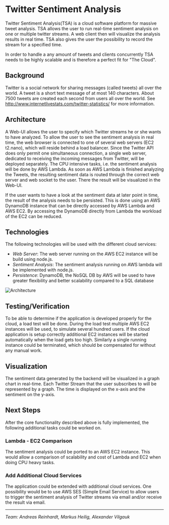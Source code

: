 # Twitter Sentiment Analysis
Twitter Sentiment Analysis(TSA) is a cloud software platform for massive tweet analysis. TSA allows the user to run real-time sentiment analysis on one or multiple twitter streams. A web client then will visualize the analysis results in real time. TSA also gives the user the possibility to record the stream for a specified time.

In order to handle a any amount of tweets and clients concurrently TSA needs to be highly scalable and is therefore a perfect fit for "The Cloud".

## Background
Twitter is a social network for sharing messages (called tweets) all over the world. A tweet is a short text message of at most 140 characters. About 7500 tweets are created each second from users all over the world. See http://www.internetlivestats.com/twitter-statistics/ for more information.

## Architecture
A Web-UI allows the user to specify which Twitter streams he or she wants to have analyzed.
To allow the user to see the sentiment analysis in real time, the web browser is connected to one of several web servers (EC2 t2.nano), which will reside behind a load balancer. Since the Twitter API does only permit one simultaneous connection, a single web server, dedicated to receiving the incoming messages from Twitter, will be deployed separately. The CPU intensive tasks, i.e. the sentiment analysis will be done by AWS Lambda. As soon as AWS Lambda is finished analyzing the Tweets, the resulting sentiment data is routed through the correct web server and web socket to the user. There the result will be visualized in the Web-UI. 

If the user wants to have a look at the sentiment data at later point in time, the result of the analysis needs to be persisted. This is done using an AWS DynamoDB instance that can be directly accessed by AWS Lambda and AWS EC2. By accessing the DynamoDB directly from Lambda the workload of the EC2 can be reduced.

## Technologies
The following technologies will be used with the different cloud services:

- *Web Server*: The web server running on the AWS EC2 instance will be build using node.js.
- *Sentiment Analysis*: The sentiment analysis running on AWS lambda will be implemented with node.js.
- *Persistence*: DynamoDB, the NoSQL DB by AWS will be used to have greater flexibility and better scalability compared to a SQL database

![Architecture](architecture.png)

## Testing/Verification
To be able to determine if the application is developed properly for the cloud, a load test will be done. During the load test multiple AWS EC2 instances will be used, to simulate several hundred users. If the cloud application is setup correctly additional EC2 instances will be started automatically when the load gets too high. Similarly a single running instance could be terminated, which should be compensated for without any manual work.

## Visualization
The sentiment data generated by the backend will be visualized in a graph chart in real-time. Each Twitter Stream that the user subscribes to will be represented by a graph. The time is displayed on the x-axis and the sentiment on the y-axis.

## Next Steps
After the core functionality described above is fully implemented, the following additional tasks could be worked on.

### Lambda - EC2 Comparison
The sentiment analysis could be ported to an AWS EC2 instance. This would allow a comparison of scalability and cost of Lambda and EC2 when doing CPU heavy tasks.

### Add Additional Cloud Services
The application could be extended with additional cloud services. One possibility would be to use AWS SES (Simple Email Service) to allow users to trigger the sentiment analysis of Twitter streams via email and/or receive the result via email.

---

*Team: Andreas Reinhardt, Markus Heilig, Alexander Vilgauk*
